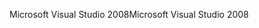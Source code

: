 <span data-ttu-id="bda6b-101">Microsoft Visual Studio 2008</span><span class="sxs-lookup"><span data-stu-id="bda6b-101">Microsoft Visual Studio 2008</span></span>